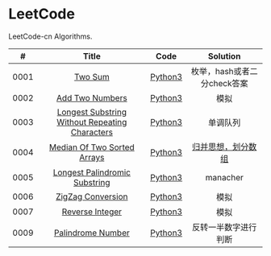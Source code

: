 # LeetCode

LeetCode-cn Algorithms.

| # | Title | Code | Solution |
|:---:|:---:|:---:|:---:|
|0001|[Two Sum](https://leetcode-cn.com/problems/two-sum/)|[Python3](src/python3/0001/0001.py)|枚举，hash或者二分check答案|
|0002|[Add Two Numbers](https://leetcode-cn.com/problems/add-two-numbers/)|[Python3](src/python3/0002/0002.py)|模拟|
|0003|[Longest Substring Without Repeating Characters](https://leetcode-cn.com/problems/longest-substring-without-repeating-characters/)|[Python3](src/python3/0003/0003.py)|单调队列|
|0004|[Median Of Two Sorted Arrays](https://leetcode-cn.com/problems/median-of-two-sorted-arrays)|[Python3](src/python3/0004/0004.py)|[归并思想，划分数组](sol/0004.md)|
|0005|[Longest Palindromic Substring](https://leetcode-cn.com/problems/longest-palindromic-substring)|[Python3](src/python3/0005/0005.py)|manacher|
|0006|[ZigZag Conversion](https://leetcode-cn.com/problems/zigzag-conversion)|[Python3](src/python3/0006/0006.py)|模拟|
|0007|[Reverse Integer](https://leetcode-cn.com/problems/reverse-integer)|[Python3](src/python3/0007/0007.py)|模拟|
|0009|[Palindrome Number](https://leetcode-cn.com/problems/palindrome-number)|[Python3](src/python3/0009/0009.py)|反转一半数字进行判断|
